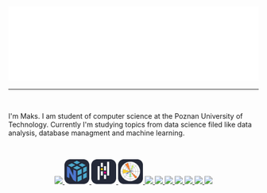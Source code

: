 <a href="https://github.com/Skamlo">
  <img src="hello.svg" width="100%" height="150px" alt="Hi, I'm Maks">
</a>

---
<br/>

I'm Maks. I am student of computer science at the Poznan University of Technology. Currently I'm studying topics from data science filed like data analysis, database managment and machine learning.

<br/>

<p align="center" display="flex">
  <a href="https://github.com/Skamlo" text-decoration="none"> <img src="https://skillicons.dev/icons?i=py" /> </a>
  <a href="https://github.com/Skamlo" text-decoration="none"> <img src="./icons/Numpy-Dark.svg" height=50px /> </a>
  <a href="https://github.com/Skamlo" text-decoration="none"> <img src="./icons/Pandas-Dark.svg" height=50px /> </a>
  <a href="https://github.com/Skamlo" text-decoration="none"> <img src="./icons/Matplotlib-Dark.svg" height=50px /> </a>
  <a href="https://github.com/Skamlo" text-decoration="none"> <img src="https://skillicons.dev/icons?i=sklearn" /> </a>
  <a href="https://github.com/Skamlo" text-decoration="none"> <img src="https://skillicons.dev/icons?i=c" /> </a>
  <a href="https://github.com/Skamlo" text-decoration="none"> <img src="https://skillicons.dev/icons?i=cpp" /> </a>
  <a href="https://github.com/Skamlo" text-decoration="none"> <img src="https://skillicons.dev/icons?i=postgres" /> </a>
  <a href="https://github.com/Skamlo" text-decoration="none"> <img src="https://skillicons.dev/icons?i=sqlite" /> </a>
  <a href="https://github.com/Skamlo" text-decoration="none"> <img src="https://skillicons.dev/icons?i=git" /> </a>
  <a href="https://github.com/Skamlo" text-decoration="none"> <img src="https://skillicons.dev/icons?i=docker" /> </a>
</p>
